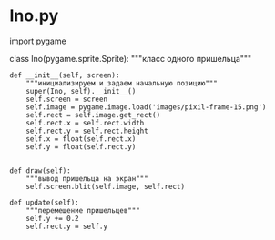 # Ino.py
import pygame

class Ino(pygame.sprite.Sprite):
    """класс одного пришельца"""

    def __init__(self, screen):
        """инициализируем и задаем начальную позицию"""
        super(Ino, self).__init__()
        self.screen = screen
        self.image = pygame.image.load('images/pixil-frame-15.png')
        self.rect = self.image.get_rect()
        self.rect.x = self.rect.width
        self.rect.y = self.rect.height
        self.x = float(self.rect.x)
        self.y = float(self.rect.y)


    def draw(self):
        """вывод пришельца на экран"""
        self.screen.blit(self.image, self.rect)

    def update(self):
        """перемещение пришельцев"""
        self.y += 0.2
        self.rect.y = self.y
